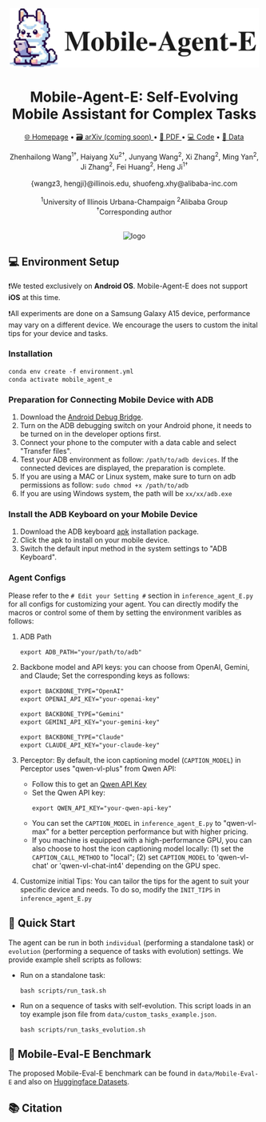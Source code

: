 <p align="center">
  <img src="static/images/logo.png" alt="logo" width="500">
</p>

<div align="center">
  <h1>Mobile-Agent-E: Self-Evolving Mobile Assistant for Complex Tasks</h1>
</div>

<!-- # Mobile-Agent-E: Self-Evolving Mobile Assistant for Complex Tasks -->
<!-- <div align="center">
    <a href="https://huggingface.co/spaces/junyangwang0410/Mobile-Agent"><img src="https://huggingface.co/datasets/huggingface/badges/raw/main/open-in-hf-spaces-sm-dark.svg" alt="Open in Spaces"></a>
    <a href="https://modelscope.cn/studios/wangjunyang/Mobile-Agent-v2"><img src="assets/Demo-ModelScope-brightgreen.svg" alt="Demo ModelScope"></a>
  <a href="https://arxiv.org/abs/2406.01014 "><img src="https://img.shields.io/badge/Arxiv-2406.01014-b31b1b.svg?logo=arXiv" alt=""></a>
  <a href="https://huggingface.co/papers/2406.01014"><img src="https://img.shields.io/badge/🤗-Paper%20In%20HF-red.svg" alt=""></a>
</div>
<br> -->
<p align="center">
<a href="https://x-plug.github.io/MobileAgent">🌐 Homepage</a>
•
<a href="">🗃️ arXiv (coming soon) </a>
•
<a href="static/pdf/mobile_agent_e_jan20_arxiv.pdf">📃 PDF </a>
•
<a href="https://github.com/X-PLUG/MobileAgent/tree/main/Mobile-Agent-E" >💻 Code</a>
•
<a href="https://huggingface.co/datasets/mikewang/mobile_eval_e" >🤗 Data</a>


<div align="center">
Zhenhailong Wang<sup>1†</sup>, Haiyang Xu<sup>2†</sup>, Junyang Wang<sup>2</sup>, Xi Zhang<sup>2</sup>,
Ming Yan<sup>2</sup>, Ji Zhang<sup>2</sup>, Fei Huang<sup>2</sup>, Heng Ji<sup>1†</sup>
</div>
<br>
<div align="center">
{wangz3, hengji}@illinois.edu, shuofeng.xhy@alibaba-inc.com
</div>
<br>
<div align="center">
<sup>1</sup>University of Illinois Urbana-Champaign   <sup>2</sup>Alibaba Group
</div>
<div align="center">
<sup>†</sup>Corresponding author
</div>
<br>

<p align="center">
  <img src="static/images/new_teaser.png" alt="logo" width="900">
</p>

## 💻 Environment Setup
❗We tested exclusively on **Android OS**. Mobile-Agent-E does not support **iOS** at this time.

❗All experiments are done on a Samsung Galaxy A15 device, performance may vary on a different device. We encourage the users to custom the inital tips for your device and tasks.

### Installation
```
conda env create -f environment.yml
conda activate mobile_agent_e
```

### Preparation for Connecting Mobile Device with ADB

1. Download the [Android Debug Bridge](https://developer.android.com/tools/releases/platform-tools?hl=en).
2. Turn on the ADB debugging switch on your Android phone, it needs to be turned on in the developer options first.
3. Connect your phone to the computer with a data cable and select "Transfer files".
4. Test your ADB environment as follow: ```/path/to/adb devices```. If the connected devices are displayed, the preparation is complete.
5. If you are using a MAC or Linux system, make sure to turn on adb permissions as follow: ```sudo chmod +x /path/to/adb```
6. If you are using Windows system, the path will be ```xx/xx/adb.exe```

### Install the ADB Keyboard on your Mobile Device
1. Download the ADB keyboard [apk](https://github.com/senzhk/adbkeyboard/blob/master/adbkeyboard.apk) installation package.
2. Click the apk to install on your mobile device.
3. Switch the default input method in the system settings to "ADB Keyboard".

### Agent Configs
Please refer to the `# Edit your Setting #` section in `inference_agent_E.py` for all configs for customizing your agent. You can directly modify the macros or control some of them by setting the environment varibles as follows:

1. ADB Path
    ```
    export ADB_PATH="your/path/to/adb"
    ```
2. Backbone model and API keys: you can choose from OpenAI, Gemini, and Claude; Set the corresponding keys as follows:
    ```
    export BACKBONE_TYPE="OpenAI"
    export OPENAI_API_KEY="your-openai-key"
    ```
    ```
    export BACKBONE_TYPE="Gemini"
    export GEMINI_API_KEY="your-gemini-key"
    ```
    ```
    export BACKBONE_TYPE="Claude"
    export CLAUDE_API_KEY="your-claude-key"
    ```
3. Perceptor: By default, the icon captioning model (`CAPTION_MODEL`) in Perceptor uses "qwen-vl-plus" from Qwen API:
    - Follow this to get an [Qwen API Key](https://help.aliyun.com/document_detail/2712195.html?spm=a2c4g.2712569.0.0.5d9e730aymB3jH) 
    - Set the Qwen API key:
        ```
        export QWEN_API_KEY="your-qwen-api-key"
        ```
    - You can set the `CAPTION_MODEL` in `inference_agent_E.py` to "qwen-vl-max" for a better perception performance but with higher pricing.
    - If you machine is equipped with a high-performance GPU, you can also choose to host the icon captioning model locally: (1) set the `CAPTION_CALL_METHOD` to "local"; (2) set `CAPTION_MODEL` to 'qwen-vl-chat' or 'qwen-vl-chat-int4' depending on the GPU spec.

4. Customize initial Tips: You can tailor the tips for the agent to suit your specific device and needs. To do so, modify the `INIT_TIPS` in `inference_agent_E.py`

## 🚀 Quick Start

The agent can be run in both `individual` (performing a standalone task) or `evolution` (performing a sequence of tasks with evolution) settings. We provide example shell scripts as follows:

- Run on a standalone task:
    ```
    bash scripts/run_task.sh
    ```

- Run on a sequence of tasks with self-evolution. This script loads in an toy example json file from `data/custom_tasks_example.json`.
    ```
    bash scripts/run_tasks_evolution.sh
    ```

## 🤗 Mobile-Eval-E Benchmark
The proposed Mobile-Eval-E benchmark can be found in `data/Mobile-Eval-E` and also on [Huggingface Datasets](https://huggingface.co/datasets/mikewang/mobile_eval_e).


## 📚 Citation

```bibtex
```